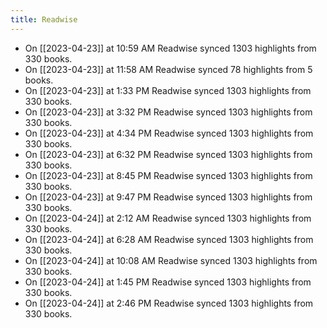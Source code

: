 ```yaml
---
title: Readwise
---
```


- On [[2023-04-23]] at 10:59 AM Readwise synced 1303 highlights from 330 books.
- On [[2023-04-23]] at 11:58 AM Readwise synced 78 highlights from 5 books.
- On [[2023-04-23]] at 1:33 PM Readwise synced 1303 highlights from 330 books.
- On [[2023-04-23]] at 3:32 PM Readwise synced 1303 highlights from 330 books.
- On [[2023-04-23]] at 4:34 PM Readwise synced 1303 highlights from 330 books.
- On [[2023-04-23]] at 6:32 PM Readwise synced 1303 highlights from 330 books.
- On [[2023-04-23]] at 8:45 PM Readwise synced 1303 highlights from 330 books.
- On [[2023-04-23]] at 9:47 PM Readwise synced 1303 highlights from 330 books.
- On [[2023-04-24]] at 2:12 AM Readwise synced 1303 highlights from 330 books.
- On [[2023-04-24]] at 6:28 AM Readwise synced 1303 highlights from 330 books.
- On [[2023-04-24]] at 10:08 AM Readwise synced 1303 highlights from 330 books.
- On [[2023-04-24]] at 1:45 PM Readwise synced 1303 highlights from 330 books.
- On [[2023-04-24]] at 2:46 PM Readwise synced 1303 highlights from 330 books.